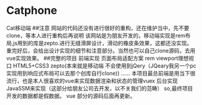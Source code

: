 # Catphone
Cat移动端
##注意
	网站的代码还没有进行很好的重构，还在维护当中，先不要clone，等本人进行重构后再说明
	该网站是为朋友开发的，移动端实现是rem布局,js用到的库是zepto.进行无缝滑屏设计，滑动的橡皮条效果，这都还没实现。
	重完好后，会给出设计实现的细节和注意部分。当然也可以自己clone源码，去用vue实现效果。
##完整的项目
	前端实现
		页面布局适配方案  rem viewport理想视口
			HTML5+CSS3
				zepto(本来就是移动端 不会使用到jQery（JQeary我另一个pc实现用到响应式布局可以去那个创库自行clone))
					......
				本项目最总前端是用当下很流行，也是本人很喜欢的vue来实现数据渲染和状态的管理vuex
	后台实现JavaSSM来实现（这部分给朋友公司去开发，以不关我们的范畴）
	so,最终项目开发的数据都是假数据。
	vue 部分的源码后面再更新。
	